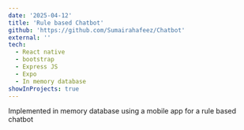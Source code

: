 ```yaml
---
date: '2025-04-12'
title: 'Rule based Chatbot'
github: 'https://github.com/Sumairahafeez/Chatbot'
external: ''
tech:
  - React native
  - bootstrap
  - Express JS
  - Expo
  - In memory database
showInProjects: true
---
```


Implemented in memory database using a mobile app for a rule based chatbot
